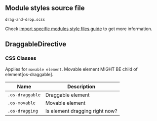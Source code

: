 ## Module styles source file

`drag-and-drop.scss`

Check [import specific modules style files guide](https://github.com/dreyliky/ngx-os/blob/master/src/app/library/docs/guides/import-specific-modules-style-files.md)
to get more information.

## DraggableDirective

### CSS Classes

Applies for `movable element`. Movable element MIGHT BE child of element[os-draggable].

| Name            | Description                       |
| --------------- | --------------------------------- |
| `.os-draggable` | Draggable element                 |
| `.os-movable`   | Movable element                   |
| `.os-dragging`  | Is element dragging right now?    |
